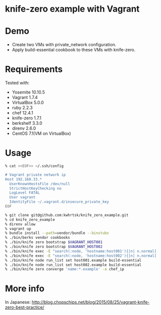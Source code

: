 knife-zero example with Vagrant
===============================

# Demo

* Create two VMs with private_network configuration.
* Apply build-essential cookbook to these VMs with knife-zero.

# Requirements

Tested with:

* Yosemite 10.10.5
* Vagrant 1.7.4
* VirtualBox 5.0.0
* ruby 2.2.3
* chef 12.4.1
* knife-zero 1.7.1
* berkshelf 3.3.0
* direnv 2.6.0
* CentOS 7.1(VM on VirtualBox)

# Usage

```bash
% cat <<EOF>> ~/.ssh/config

# Vagrant private network ip
Host 192.168.33.*
  UserKnownHostsFile /dev/null
  StrictHostKeyChecking no
  LogLevel FATAL
  User vagrant
  IdentityFile ~/.vagrant.d/insecure_private_key
EOF

% git clone git@github.com:kwhrtsk/knife_zero_example.git
% cd knife_zero_example
% direnv allow
% vagrant up
% bundle install --path=vendor/bundle --binstubs
% ./bin/berks vendor cookbooks
% ./bin/knife zero bootstrap $VAGRANT_HOST001
% ./bin/knife zero bootstrap $VAGRANT_HOST002
% ./bin/knife exec -E "search(:node, 'hostname:host001'){|n| n.normal['chef_ip'] = ENV['VAGRANT_HOST001']; n.save}"
% ./bin/knife exec -E "search(:node, 'hostname:host002'){|n| n.normal['chef_ip'] = ENV['VAGRANT_HOST002']; n.save}"
% ./bin/knife node run_list set host001.example build-essential
% ./bin/knife node run_list set host002.example build-essential
% ./bin/knife zero converge 'name:*.example' -a chef_ip
```

# More info

In Japanese: http://blog.chopschips.net/blog/2015/08/25/vagrant-knife-zero-best-practice/
